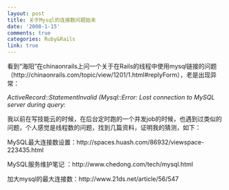 ```yaml
---
layout: post
title: 关于Mysql的连接数问题始末
date: '2008-1-15'
comments: true
categories: Ruby&Rails
link: true
---
```

<p>看到&ldquo;海阳&rdquo;在chinaonrails上问一个关于在Rails的线程中使用mysql链接的问题（http://chinaonrails.com/topic/view/1201/1.html#replyForm），老是出现异常：</p>
<p><em>ActiveRecord::StatementInvalid (Mysql::Error: Lost connection to MySQL server during query: </em></p>
<p>我以前在写技能云的时候，在后台定时跑的一个并发job的时候，也遇到过类似的问题，个人感觉是线程数的问题，找到几篇资料，证明我的猜测，如下：</p>
<p>MySQL最大连接数设置：http://spaces.huash.com/86932/viewspace-223435.html</p>
<p>MySQL服务维护笔记 ：http://www.chedong.com/tech/mysql.html</p>
<p>加大mysql的最大连接数：http://www.21ds.net/article/56/547</p>
